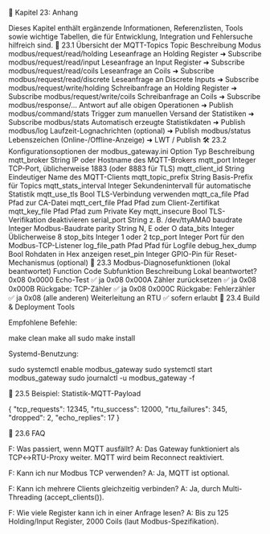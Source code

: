 📎 Kapitel 23: Anhang

Dieses Kapitel enthält ergänzende Informationen, Referenzlisten, Tools sowie wichtige Tabellen, die für Entwicklung, Integration und Fehlersuche hilfreich sind.
🧾 23.1 Übersicht der MQTT-Topics
Topic	Beschreibung	Modus
modbus/request/read/holding	Leseanfrage an Holding Register	➜ Subscribe
modbus/request/read/input	Leseanfrage an Input Register	➜ Subscribe
modbus/request/read/coils	Leseanfrage an Coils	➜ Subscribe
modbus/request/read/discrete	Leseanfrage an Discrete Inputs	➜ Subscribe
modbus/request/write/holding	Schreibanfrage an Holding Register	➜ Subscribe
modbus/request/write/coils	Schreibanfrage an Coils	➜ Subscribe
modbus/response/...	Antwort auf alle obigen Operationen	➜ Publish
modbus/command/stats	Trigger zum manuellen Versand der Statistiken	➜ Subscribe
modbus/stats	Automatisch erzeugte Statistikdaten	➜ Publish
modbus/log	Laufzeit-Lognachrichten (optional)	➜ Publish
modbus/status	Lebenszeichen (Online-/Offline-Anzeige)	➜ LWT / Publish
🛠️ 23.2 Konfigurationsoptionen der modbus_gateway.ini
Option	Typ	Beschreibung
mqtt_broker	String	IP oder Hostname des MQTT-Brokers
mqtt_port	Integer	TCP-Port, üblicherweise 1883 (oder 8883 für TLS)
mqtt_client_id	String	Eindeutiger Name des MQTT-Clients
mqtt_topic_prefix	String	Basis-Prefix für Topics
mqtt_stats_interval	Integer	Sekundenintervall für automatische Statistik
mqtt_use_tls	Bool	TLS-Verbindung verwenden
mqtt_ca_file	Pfad	Pfad zur CA-Datei
mqtt_cert_file	Pfad	Pfad zum Client-Zertifikat
mqtt_key_file	Pfad	Pfad zum Private Key
mqtt_insecure	Bool	TLS-Verifikation deaktivieren
serial_port	String	z. B. /dev/ttyAMA0
baudrate	Integer	Modbus-Baudrate
parity	String	N, E oder O
data_bits	Integer	Üblicherweise 8
stop_bits	Integer	1 oder 2
tcp_port	Integer	Port für den Modbus-TCP-Listener
log_file_path	Pfad	Pfad für Logfile
debug_hex_dump	Bool	Rohdaten in Hex anzeigen
reset_pin	Integer	GPIO-Pin für Reset-Mechanismus (optional)
🧪 23.3 Modbus-Diagnosefunktionen (lokal beantwortet)
Function Code	Subfunktion	Beschreibung	Lokal beantwortet?
0x08	0x0000	Echo-Test	✅ ja
0x08	0x000A	Zähler zurücksetzen	✅ ja
0x08	0x000B	Rückgabe: TCP-Zähler	✅ ja
0x08	0x000C	Rückgabe: Fehlerzähler	✅ ja
0x08	(alle anderen)	Weiterleitung an RTU	✅ sofern erlaubt
📜 23.4 Build & Deployment Tools

Empfohlene Befehle:

make clean
make all
sudo make install

Systemd-Benutzung:

sudo systemctl enable modbus_gateway
sudo systemctl start modbus_gateway
sudo journalctl -u modbus_gateway -f

🧮 23.5 Beispiel: Statistik-MQTT-Payload

{
  "tcp_requests": 12345,
  "rtu_success": 12000,
  "rtu_failures": 345,
  "dropped": 2,
  "echo_replies": 17
}

🧠 23.6 FAQ

F: Was passiert, wenn MQTT ausfällt?
A: Das Gateway funktioniert als TCP↔RTU-Proxy weiter. MQTT wird beim Reconnect reaktiviert.

F: Kann ich nur Modbus TCP verwenden?
A: Ja, MQTT ist optional.

F: Kann ich mehrere Clients gleichzeitig verbinden?
A: Ja, durch Multi-Threading (accept_clients()).

F: Wie viele Register kann ich in einer Anfrage lesen?
A: Bis zu 125 Holding/Input Register, 2000 Coils (laut Modbus-Spezifikation).

